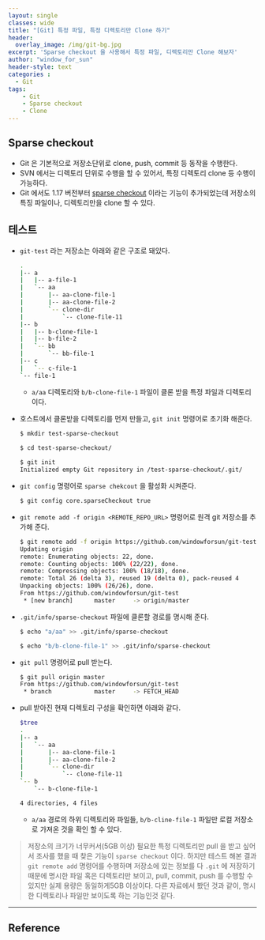 ```yaml
--- 
layout: single
classes: wide
title: "[Git] 특정 파일, 특정 디렉토리만 Clone 하기"
header:
  overlay_image: /img/git-bg.jpg
excerpt: 'Sparse checkout 을 사용해서 특정 파일, 디렉토리만 Clone 해보자'
author: "window_for_sun"
header-style: text
categories :
  - Git
tags:
    - Git
    - Sparse checkout
    - Clone
---  
```


## Sparse checkout
- Git 은 기본적으로 저장소단위로 clone, push, commit 등 동작을 수행한다.
- SVN 에서는 디렉토리 단위로 수행을 할 수 있어서, 특정 디렉토리 clone 등 수행이 가능하다.
- Git 에서도 1.17 버전부터 [sparse checkout](https://git-scm.com/docs/git-read-tree) 이라는 기능이 추가되었는데 저장소의 특징 파일이나, 디렉토리만을 clone 할 수 있다.

## 테스트
- `git-test` 라는 저장소는 아래와 같은 구조로 돼있다.

	```bash
	.
	|-- a
	|   |-- a-file-1
	|   `-- aa
	|       |-- aa-clone-file-1
	|       |-- aa-clone-file-2
	|       `-- clone-dir
	|           `-- clone-file-11
	|-- b
	|   |-- b-clone-file-1
	|   |-- b-file-2
	|   `-- bb
	|       `-- bb-file-1
	|-- c
	|   `-- c-file-1
	`-- file-1
	```  
	
	- `a/aa` 디렉토리와 `b/b-clone-file-1` 파일이 클론 받을 특정 파일과 디렉토리이다.
- 호스트에서 클론받을 디렉토리를 먼저 만들고, `git init` 명령어로 초기화 해준다.

	```bash
	$ mkdir test-sparse-checkout
		
	$ cd test-sparse-checkout/
	
	$ git init
	Initialized empty Git repository in /test-sparse-checkout/.git/
	```  
	
- `git config` 명령어로 `sparse chekcout` 을 활성화 시켜준다.

	```bash
	$ git config core.sparseCheckout true
	```  
	
- `git remote add -f origin <REMOTE_REPO_URL>` 명령어로 원격 git 저장소를 추가해 준다.

	```bash
	$ git remote add -f origin https://github.com/windowforsun/git-test.git
	Updating origin
	remote: Enumerating objects: 22, done.
	remote: Counting objects: 100% (22/22), done.
	remote: Compressing objects: 100% (18/18), done.
	remote: Total 26 (delta 3), reused 19 (delta 0), pack-reused 4
	Unpacking objects: 100% (26/26), done.
	From https://github.com/windowforsun/git-test
	 * [new branch]      master     -> origin/master
	```  
	
- `.git/info/sparse-checkout` 파일에 클론할 경로를 명시해 준다.

	```bash
	$ echo "a/aa" >> .git/info/sparse-checkout

	$ echo "b/b-clone-file-1" >> .git/info/sparse-checkout
	```  
	
- `git pull` 명령어로 pull 받는다.

	```bash
	$ git pull origin master
	From https://github.com/windowforsun/git-test
	 * branch            master     -> FETCH_HEAD
	```  
	
- pull 받아진 현재 디렉토리 구성을 확인하면 아래와 같다.
	
	```bash
	$tree
	.
	|-- a
	|   `-- aa
	|       |-- aa-clone-file-1
	|       |-- aa-clone-file-2
	|       `-- clone-dir
	|           `-- clone-file-11
	`-- b
	    `-- b-clone-file-1
	
	4 directories, 4 files
	```  
	
	- `a/aa` 경로의 하위 디렉토리와 파일들, `b/b-cline-file-1` 파일만 로컬 저장소로 가져온 것을 확인 할 수 있다.

>저장소의 크기가 너무커서(5GB 이상) 필요한 특정 디렉토리만 pull 을 받고 싶어서 조사를 했을 때 찾은 기능이 `sparse checkout` 이다. 
>하지만 테스트 해본 결과 `git remote add` 명령어를 수행하며 저장소에 있는 정보를 다 `.git` 에 저장하기 때문에 명시한 파일 혹은 디렉토리만 보이고, pull, commit, push 를 수행할 수 있지만
>실제 용량은 동일하게5GB 이상이다. 
>다른 자료에서 봤던 것과 같이, 명시한 디렉토리나 파일만 보이도록 하는 기능인것 같다.


---
 
## Reference



